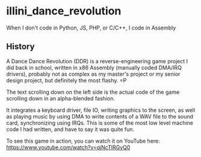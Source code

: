 illini_dance_revolution
=======================

When I don't code in Python, JS, PHP, or C/C++, I code in Assembly

## History

A Dance Dance Revolution (DDR) is a reverse-engineering game project I did back in school, written in x86 Assembly (manually coded DMA/IRQ drivers), probably not as complex as my master's project or my senior design project, but definitely the most flashy.  =P

The text scrolling down on the left side is the actual code of the game scrolling down in an alpha-blended fashion.

It integrates a keyboard driver, file IO, writing graphics to the screen, as well as playing music by using DMA to write contents of a WAV file to the sound card, synchronizing using IRQs.  This is some of the most low level machine code I had written, and have to say it was quite fun.

To see this game in action, you can watch it on YouTube here:
https://www.youtube.com/watch?v=qjNcTIRGyQ0
